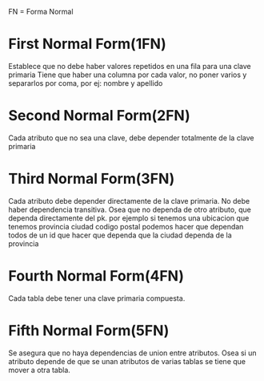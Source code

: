 FN = Forma Normal
# First Normal Form(1FN)
Establece que no debe haber valores repetidos en una fila para una clave primaria
Tiene que haber una columna por cada valor, no poner varios y separarlos por coma, por ej: nombre y apellido
# Second Normal Form(2FN)
Cada atributo que no sea una clave, debe depender totalmente de la clave primaria
# Third Normal Form(3FN)
Cada atributo debe depender directamente de la clave primaria. No debe haber dependencia transitiva. Osea que no dependa de otro atributo, que dependa directamente del pk. por ejemplo si tenemos una ubicacion que tenemos provincia ciudad codigo postal podemos
hacer que dependan todos de un id que hacer que dependa que la ciudad dependa de la provincia
# Fourth Normal Form(4FN)
Cada tabla debe tener una clave primaria compuesta.
# Fifth Normal Form(5FN)
Se asegura que no haya dependencias de union entre atributos. Osea si un atributo depende de que se unan atributos de varias tablas
se tiene que mover a otra tabla.

```


```